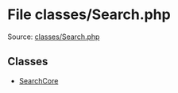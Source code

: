 File classes/Search.php
=========

Source: [classes/Search.php](https://github.com/PrestaShop/PrestaShop/blob/1.5.1.0/classes/Search.php)


Classes
-------

* [SearchCore](class.SearchCore.md)

